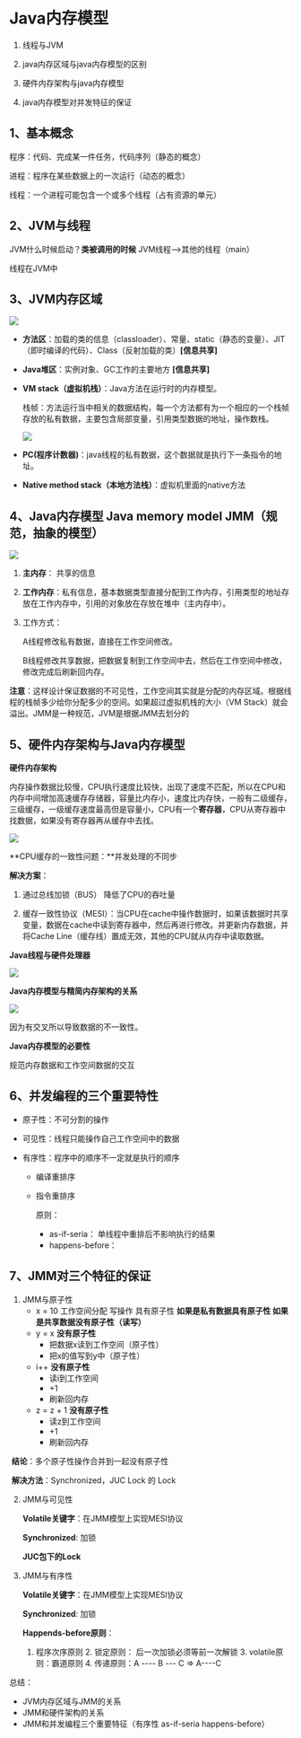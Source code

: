 # Java内存模型

1. 线程与JVM

2. java内存区域与java内存模型的区别

3. 硬件内存架构与java内存模型

4. java内存模型对并发特征的保证

   

## 1、基本概念

程序：代码、完成某一件任务，代码序列（静态的概念）

进程：程序在某些数据上的一次运行（动态的概念）

线程：一个进程可能包含一个或多个线程（占有资源的单元）

## 2、JVM与线程

JVM什么时候启动？**类被调用的时候** JVM线程-->其他的线程（main）

线程在JVM中

## 3、JVM内存区域

![](./img/1.png)

+ **方法区**：加载的类的信息（classloader）、常量、static（静态的变量）、JIT（即时编译的代码）、Class（反射加载的类）**[信息共享]**

+ **Java堆区**：实例对象、GC工作的主要地方  **[信息共享]**

+ **VM stack（虚拟机栈）**：Java方法在运行时的内存模型。

  栈帧：方法运行当中相关的数据结构，每一个方法都有为一个相应的一个栈帧存放的私有数据，主要包含局部变量，引用类型数据的地址，操作数栈。

  ![](./img/2.png)

+ **PC(程序计数器)**：java线程的私有数据，这个数据就是执行下一条指令的地址。

+ **Native method stack（本地方法栈）**：虚拟机里面的native方法

  

## 4、Java内存模型 Java memory model JMM（规范，抽象的模型）

![](./img/3.png)

1. **主内存**： 共享的信息

2. **工作内存**：私有信息，基本数据类型直接分配到工作内存，引用类型的地址存放在工作内存中，引用的对象放在存放在堆中（主内存中）。

3. 工作方式：

   A线程修改私有数据，直接在工作空间修改。

   B线程修改共享数据，把数据复制到工作空间中去，然后在工作空间中修改，修改完成后刷新回内存。

**注意**：这样设计保证数据的不可见性，工作空间其实就是分配的内存区域。根据线程的栈帧多少给你分配多少的空间。如果超过虚拟机栈的大小（VM Stack）就会溢出。JMM是一种规范，JVM是根据JMM去划分的

## 5、硬件内存架构与Java内存模型

**硬件内存架构**

内存操作数据比较慢，CPU执行速度比较快，出现了速度不匹配，所以在CPU和内存中间增加高速缓存存储器，容量比内存小，速度比内存快，一般有二级缓存，三级缓存，一级缓存速度最高但是容量小，CPU有一个**寄存器**，CPU从寄存器中找数据，如果没有寄存器再从缓存中去找。

![](./img/4.png)

**CPU缓存的一致性问题：**并发处理的不同步

**解决方案**：

1. 通过总线加锁（BUS） 降低了CPU的吞吐量

2. 缓存一致性协议（MESI）：当CPU在cache中操作数据时，如果该数据时共享变量，数据在cache中读到寄存器中，然后再进行修改。并更新内存数据，并将Cache Line（缓存线）置成无效，其他的CPU就从内存中读取数据。

   

**Java线程与硬件处理器**

![](./img/6.png)

**Java内存模型与精简内存架构的关系**

![](./img/5.png)

因为有交叉所以导致数据的不一致性。

**Java内存模型的必要性**

规范内存数据和工作空间数据的交互

## 6、并发编程的三个重要特性

+ 原子性：不可分割的操作

+ 可见性：线程只能操作自己工作空间中的数据

+ 有序性：程序中的顺序不一定就是执行的顺序

  + 编译重排序

  + 指令重排序

    原则：

    + as-if-seria： 单线程中重排后不影响执行的结果
    + happens-before： 

    

## 7、JMM对三个特征的保证

1. JMM与原子性
   + x = 10 工作空间分配     写操作  具有原子性 **如果是私有数据具有原子性 如果是共享数据没有原子性（读写）**
   + y = x  **没有原子性** 
     - 把数据x读到工作空间（原子性）
     - 把x的值写到y中（原子性） 
   + i++ **没有原子性**
     + 读i到工作空间
     + +1
     + 刷新回内存
   + z = z + 1 **没有原子性**
     + 读z到工作空间
     + +1
     + 刷新回内存

​       **结论**：多个原子性操作合并到一起没有原子性

​	   **解决方法**：Synchronized，JUC Lock 的 Lock

2. JMM与可见性

   **Volatile关键字**：在JMM模型上实现MESI协议

   **Synchronized**: 加锁

   **JUC包下的Lock**

3. JMM与有序性

   **Volatile关键字**：在JMM模型上实现MESI协议

   **Synchronized**: 加锁

   **Happends-before原则**：

   	1. 程序次序原则
    	2. 锁定原则： 后一次加锁必须等前一次解锁
    	3. volatile原则：霸道原则
    	4. 传递原则：A ---- B --- C  => A----C

总结：

+ JVM内存区域与JMM的关系
+ JMM和硬件架构的关系
+ JMM和并发编程三个重要特征（有序性 as-if-seria happens-before）